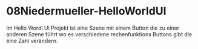 # 08Niedermueller-HelloWorldUI

Im Hello Wordl Ui Projekt ist eine Szene mit einem Button die zu einer anderen Szene führt wo es verschiedene rechenfunktions Buttons gibt die eine Zahl verändern.
